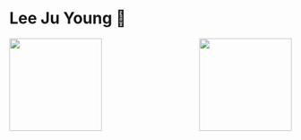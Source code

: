 # Lee Ju Young 🧑

<a align='right' href="https://solved.ac/profile/lklll321" rel="error">
 <img src="http://mazassumnida.wtf/api/v2/generate_badge?boj=lklll321" height="165">
</a>

<img align='right' src="https://github-readme-stats.vercel.app/api?username=jy-lee0626&show_icons=true&theme=gruvbox" height="165">


